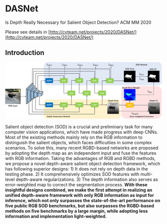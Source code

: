 # DASNet
Is Depth Really Necessary for Salient Object Detection?  ACM MM 2020

Please see details in [http://cvteam.net/projects/2020/DASNet/](http://cvteam.net/projects/2020/DASNet/)

## Introduction

![pipeline](figs/pipeline.png)

Salient object detection (SOD) is a crucial and preliminary task for many computer vision applications, which have made progress with deep CNNs. Most of the existing methods mainly rely on the RGB information to distinguish the salient objects, which faces difficulties in some complex scenarios. To solve this, many recent RGBD-based networks are proposed by adopting the depth map as an independent input and fuse the features with RGB information. Taking the advantages of RGB and RGBD methods, we propose a novel depth-aware salient object detection framework, which has following superior designs: 1) It does not rely on depth data in the testing phase. 2) It comprehensively optimizes SOD features with multi-level depth-aware regularizations. 3) The depth information also serves as error-weighted map to correct the segmentation process. **With these insightful designs combined, we make the first attempt in realizing an unified depth-aware framework with only RGB information as input for inference, which not only surpasses the state-of-the-art performance on five public RGB SOD benchmarks, but also surpasses the RGBD-based methods on five benchmarks by a large margin, while adopting less information and implementation light-weighted.**